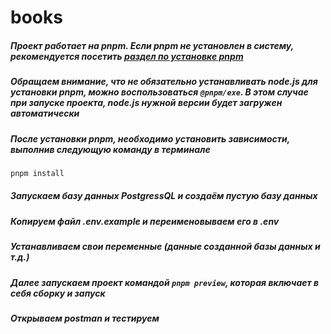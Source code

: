 # books

##### Проект работает на pnpm. Если pnpm не установлен в систему, рекомендуется посетить [раздел по установке pnpm](https://pnpm.io/installation)

##### Обращаем внимание, что не обязательно устанавливать node.js для установки pnpm, можно воспользоваться `@pnpm/exe`. В этом случае при запуске проекта, node.js нужной версии будет загружен автоматически

##### После установки pnpm, необходимо установить зависимости, выполнив следующую команду в терминале

```bash
pnpm install
```

##### Запускаем базу данных PostgressQL и создаём пустую базу данных

##### Копируем файл .env.example и переименовываем его в .env

##### Устанавливаем свои переменные (данные созданной базы данных и т.д.)

##### Далее запускаем проект командой `pnpm preview`, которая включает в себя сборку и запуск

##### Открываем postman и тестируем